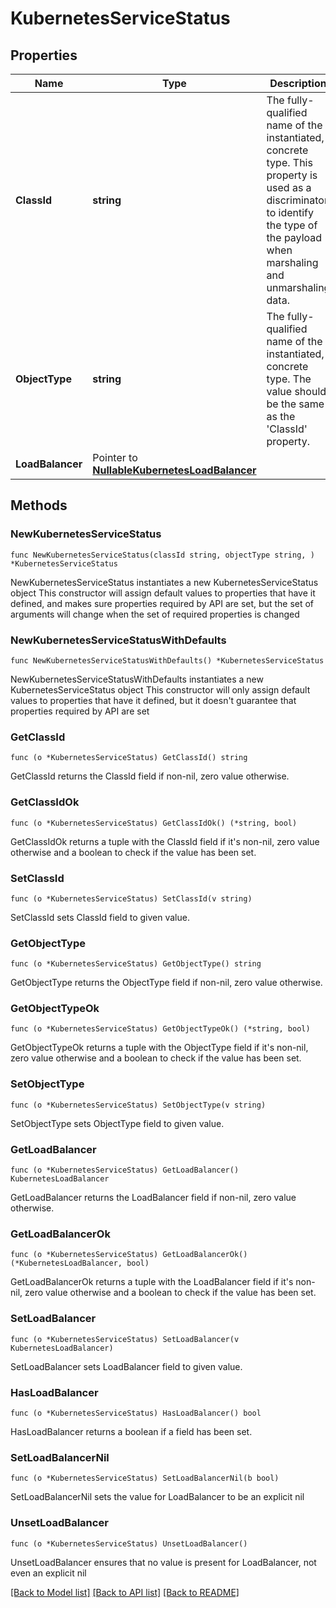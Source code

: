# KubernetesServiceStatus

## Properties

Name | Type | Description | Notes
------------ | ------------- | ------------- | -------------
**ClassId** | **string** | The fully-qualified name of the instantiated, concrete type. This property is used as a discriminator to identify the type of the payload when marshaling and unmarshaling data. | [default to "kubernetes.ServiceStatus"]
**ObjectType** | **string** | The fully-qualified name of the instantiated, concrete type. The value should be the same as the &#39;ClassId&#39; property. | [default to "kubernetes.ServiceStatus"]
**LoadBalancer** | Pointer to [**NullableKubernetesLoadBalancer**](kubernetes.LoadBalancer.md) |  | [optional] 

## Methods

### NewKubernetesServiceStatus

`func NewKubernetesServiceStatus(classId string, objectType string, ) *KubernetesServiceStatus`

NewKubernetesServiceStatus instantiates a new KubernetesServiceStatus object
This constructor will assign default values to properties that have it defined,
and makes sure properties required by API are set, but the set of arguments
will change when the set of required properties is changed

### NewKubernetesServiceStatusWithDefaults

`func NewKubernetesServiceStatusWithDefaults() *KubernetesServiceStatus`

NewKubernetesServiceStatusWithDefaults instantiates a new KubernetesServiceStatus object
This constructor will only assign default values to properties that have it defined,
but it doesn't guarantee that properties required by API are set

### GetClassId

`func (o *KubernetesServiceStatus) GetClassId() string`

GetClassId returns the ClassId field if non-nil, zero value otherwise.

### GetClassIdOk

`func (o *KubernetesServiceStatus) GetClassIdOk() (*string, bool)`

GetClassIdOk returns a tuple with the ClassId field if it's non-nil, zero value otherwise
and a boolean to check if the value has been set.

### SetClassId

`func (o *KubernetesServiceStatus) SetClassId(v string)`

SetClassId sets ClassId field to given value.


### GetObjectType

`func (o *KubernetesServiceStatus) GetObjectType() string`

GetObjectType returns the ObjectType field if non-nil, zero value otherwise.

### GetObjectTypeOk

`func (o *KubernetesServiceStatus) GetObjectTypeOk() (*string, bool)`

GetObjectTypeOk returns a tuple with the ObjectType field if it's non-nil, zero value otherwise
and a boolean to check if the value has been set.

### SetObjectType

`func (o *KubernetesServiceStatus) SetObjectType(v string)`

SetObjectType sets ObjectType field to given value.


### GetLoadBalancer

`func (o *KubernetesServiceStatus) GetLoadBalancer() KubernetesLoadBalancer`

GetLoadBalancer returns the LoadBalancer field if non-nil, zero value otherwise.

### GetLoadBalancerOk

`func (o *KubernetesServiceStatus) GetLoadBalancerOk() (*KubernetesLoadBalancer, bool)`

GetLoadBalancerOk returns a tuple with the LoadBalancer field if it's non-nil, zero value otherwise
and a boolean to check if the value has been set.

### SetLoadBalancer

`func (o *KubernetesServiceStatus) SetLoadBalancer(v KubernetesLoadBalancer)`

SetLoadBalancer sets LoadBalancer field to given value.

### HasLoadBalancer

`func (o *KubernetesServiceStatus) HasLoadBalancer() bool`

HasLoadBalancer returns a boolean if a field has been set.

### SetLoadBalancerNil

`func (o *KubernetesServiceStatus) SetLoadBalancerNil(b bool)`

 SetLoadBalancerNil sets the value for LoadBalancer to be an explicit nil

### UnsetLoadBalancer
`func (o *KubernetesServiceStatus) UnsetLoadBalancer()`

UnsetLoadBalancer ensures that no value is present for LoadBalancer, not even an explicit nil

[[Back to Model list]](../README.md#documentation-for-models) [[Back to API list]](../README.md#documentation-for-api-endpoints) [[Back to README]](../README.md)



